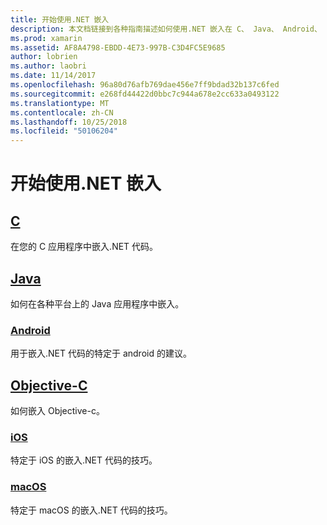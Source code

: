 ```yaml
---
title: 开始使用.NET 嵌入
description: 本文档链接到各种指南描述如何使用.NET 嵌入在 C、 Java、 Android、 Objective C、 iOS 和 macOS 项目。
ms.prod: xamarin
ms.assetid: AF8A4798-EBDD-4E73-997B-C3D4FC5E9685
author: lobrien
ms.author: laobri
ms.date: 11/14/2017
ms.openlocfilehash: 96a80d76afb769dae456e7ff9bdad32b137c6fed
ms.sourcegitcommit: e268fd44422d0bbc7c944a678e2cc633a0493122
ms.translationtype: MT
ms.contentlocale: zh-CN
ms.lasthandoff: 10/25/2018
ms.locfileid: "50106204"
---
```

# <a name="getting-started-with-net-embedding"></a>开始使用.NET 嵌入

## <a name="ccmd"></a>[C](c.md)

在您的 C 应用程序中嵌入.NET 代码。

## <a name="javajavaindexmd"></a>[Java](java/index.md)

如何在各种平台上的 Java 应用程序中嵌入。

### <a name="androidjavaandroidmd"></a>[Android](java/android.md)

用于嵌入.NET 代码的特定于 android 的建议。

## <a name="objective-cobjective-cindexmd"></a>[Objective-C](objective-c/index.md)

如何嵌入 Objective-c。

### <a name="iosobjective-ciosmd"></a>[iOS](objective-c/ios.md)

特定于 iOS 的嵌入.NET 代码的技巧。

### <a name="macosobjective-cmacosmd"></a>[macOS](objective-c/macos.md)

特定于 macOS 的嵌入.NET 代码的技巧。

